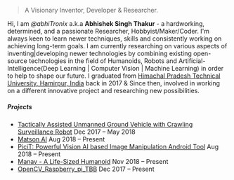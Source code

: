 
> A Visionary Inventor, Developer & Researcher.

Hi, I am *@abhiTronix* a.k.a **Abhishek Singh Thakur** - a hardworking, determined, and a passionate Researcher, Hobbyist/Maker/Coder. I'm always keen to learn newer techniques, skills and consistently working on achieving long-term goals.  I am currently researching on various aspects of inventing|developing newer technologies by combining existing open-source technologies in the field of Humanoids, Robots and Artificial-Intelligence(Deep Learning | Computer Vision | Machine Learning) in order to help to shape our future.
I graduated from [Himachal Pradesh Technical University, Hamirpur, India](http://www.himtu.ac.in/) back in 2017 & Since then, involved in working on a different innovative project and researching new possibilities.


##### Projects  

- [Tactically Assisted Unmanned Ground Vehicle with Crawling Surveillance Robot](https://sites.google.com/view/taugv-csr/home) Dec 2017 – May 2018
- [Matson AI](https://sites.google.com/view/matson-ai/home) Aug 2018 – Present
- [PiciT: Powerful Vision AI based Image Manipulation Android Tool](https://picitpro.wordpress.com/) Aug 2018 – Present
- [Manav - A Life-Sized Humanoid](https://abhitronix.github.io/archive/?tag=Humanoid) Nov 2018 – Present
- [OpenCV_Raspberry_pi_TBB](https://github.com/abhiTronix/OpenCV_Raspberry_pi_TBB) Dec 2017 – Present
